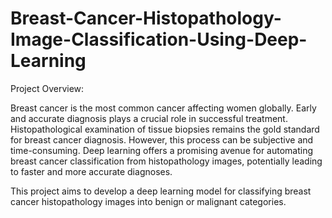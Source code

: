 # Breast-Cancer-Histopathology-Image-Classification-Using-Deep-Learning

Project Overview:

Breast cancer is the most common cancer affecting women globally. Early and accurate diagnosis plays a crucial role in successful treatment. Histopathological examination of tissue biopsies remains the gold standard for breast cancer diagnosis. However, this process can be subjective and time-consuming. Deep learning offers a promising avenue for automating breast cancer classification from histopathology images, potentially leading to faster and more accurate diagnoses.

This project aims to develop a deep learning model for classifying breast cancer histopathology images into benign or malignant categories.

